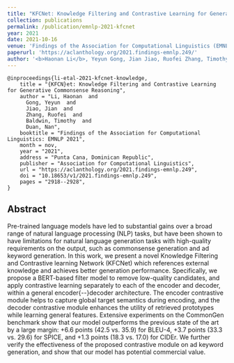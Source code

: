 ```yaml
---
title: "KFCNet: Knowledge Filtering and Contrastive Learning for Generative Commonsense Reasoning"
collection: publications
permalink: /publication/emnlp-2021-kfcnet
year: 2021
date: 2021-10-16
venue: 'Findings of the Association for Computational Linguistics (EMNLP)'
paperurl: 'https://aclanthology.org/2021.findings-emnlp.249/'
author: '<b>Haonan Li</b>, Yeyun Gong, Jian Jiao, Ruofei Zhang, Timothy Baldwin, Nan Duan'
---
```


```
@inproceedings{li-etal-2021-kfcnet-knowledge,
    title = "{KFCN}et: Knowledge Filtering and Contrastive Learning for Generative Commonsense Reasoning",
    author = "Li, Haonan  and
      Gong, Yeyun  and
      Jiao, Jian  and
      Zhang, Ruofei  and
      Baldwin, Timothy  and
      Duan, Nan",
    booktitle = "Findings of the Association for Computational Linguistics: EMNLP 2021",
    month = nov,
    year = "2021",
    address = "Punta Cana, Dominican Republic",
    publisher = "Association for Computational Linguistics",
    url = "https://aclanthology.org/2021.findings-emnlp.249",
    doi = "10.18653/v1/2021.findings-emnlp.249",
    pages = "2918--2928",
}
```

## Abstract
Pre-trained language models have led to substantial gains over a broad range of natural language processing (NLP) tasks, but have been shown to have limitations for natural language generation tasks with high-quality requirements on the output, such as commonsense generation and ad keyword generation. In this work, we present a novel Knowledge Filtering and Contrastive learning Network (KFCNet) which references external knowledge and achieves better generation performance. Specifically, we propose a BERT-based filter model to remove low-quality candidates, and apply contrastive learning separately to each of the encoder and decoder, within a general encoder{--}decoder architecture. The encoder contrastive module helps to capture global target semantics during encoding, and the decoder contrastive module enhances the utility of retrieved prototypes while learning general features. Extensive experiments on the CommonGen benchmark show that our model outperforms the previous state of the art by a large margin: +6.6 points (42.5 vs. 35.9) for BLEU-4, +3.7 points (33.3 vs. 29.6) for SPICE, and +1.3 points (18.3 vs. 17.0) for CIDEr. We further verify the effectiveness of the proposed contrastive module on ad keyword generation, and show that our model has potential commercial value.
